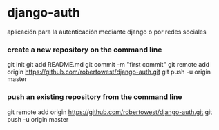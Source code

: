 # django-auth

aplicación para la autenticación mediante django o por redes sociales



### create a new repository on the command line
git init
git add README.md
git commit -m "first commit"
git remote add origin https://github.com/robertowest/django-auth.git
git push -u origin master


### push an existing repository from the command line
git remote add origin https://github.com/robertowest/django-auth.git
git push -u origin master
